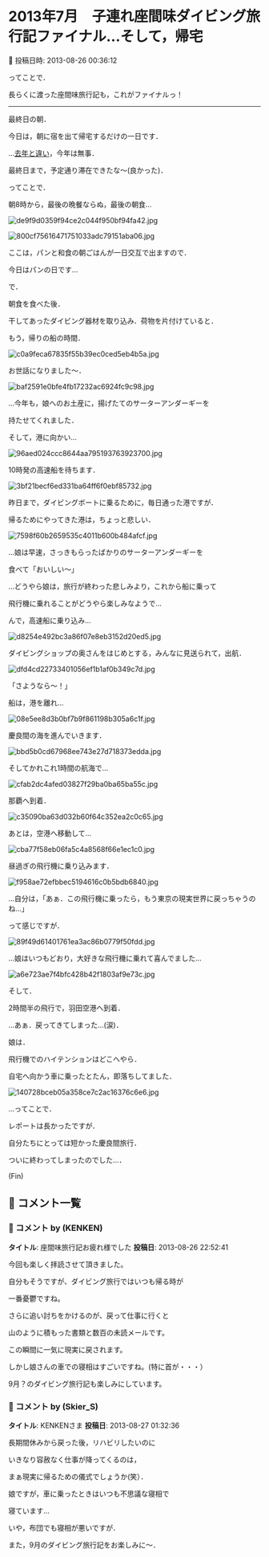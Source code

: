 # 2013年7月　子連れ座間味ダイビング旅行記ファイナル…そして，帰宅

📅 投稿日時: 2013-08-26 00:36:12

ってことで．


長らくに渡った座間味旅行記も，これがファイナルっ！


---


最終日の朝．


今日は，朝に宿を出て帰宅するだけの一日です．





…[去年と違い](edcda8f84cb51ffcca8cb97912c33cc74.md)，今年は無事．


最終日まで，予定通り滞在できたな～(良かった)．





ってことで．


朝8時から，最後の晩餐ならぬ，最後の朝食…




![de9f9d0359f94ce2c044f950bf94fa42.jpg](images/de9f9d0359f94ce2c044f950bf94fa42.jpg)









![800cf75616471751033adc79151aba06.jpg](images/800cf75616471751033adc79151aba06.jpg)




ここは，パンと和食の朝ごはんが一日交互で出ますので．


今日はパンの日です…





で．


朝食を食べた後．


干してあったダイビング器材を取り込み．荷物を片付けていると．


もう，帰りの船の時間．




![c0a9feca67835f55b39ec0ced5eb4b5a.jpg](images/c0a9feca67835f55b39ec0ced5eb4b5a.jpg)




お世話になりました～．




![baf2591e0bfe4fb17232ac6924fc9c98.jpg](images/baf2591e0bfe4fb17232ac6924fc9c98.jpg)




…今年も，娘へのお土産に，揚げたてのサーターアンダーギーを


持たせてくれました．





そして，港に向かい…




![96aed024ccc8644aa795193763923700.jpg](images/96aed024ccc8644aa795193763923700.jpg)




10時発の高速船を待ちます．




![3bf21becf6ed331ba64ff6f0ebf85732.jpg](images/3bf21becf6ed331ba64ff6f0ebf85732.jpg)




昨日まで，ダイビングボートに乗るために，毎日通った港ですが．


帰るためにやってきた港は，ちょっと悲しい．




![7598f60b2659535c4011b600b484afcf.jpg](images/7598f60b2659535c4011b600b484afcf.jpg)




…娘は早速，さっきもらったばかりのサーターアンダーギーを


食べて「おいしい～」


…どうやら娘は，旅行が終わった悲しみより，これから船に乗って


飛行機に乗れることがどうやら楽しみなようで…





んで，高速船に乗り込み…




![d8254e492bc3a86f07e8eb3152d20ed5.jpg](images/d8254e492bc3a86f07e8eb3152d20ed5.jpg)




ダイビングショップの奥さんをはじめとする，みんなに見送られて，出航．




![dfd4cd22733401056ef1b1af0b349c7d.jpg](images/dfd4cd22733401056ef1b1af0b349c7d.jpg)




「さようなら～！」





船は，港を離れ…




![08e5ee8d3b0bf7b9f861198b305a6c1f.jpg](images/08e5ee8d3b0bf7b9f861198b305a6c1f.jpg)




慶良間の海を進んでいきます．




![bbd5b0cd67968ee743e27d718373edda.jpg](images/bbd5b0cd67968ee743e27d718373edda.jpg)




そしてかれこれ1時間の航海で…




![cfab2dc4afed03827f29ba0ba65ba55c.jpg](images/cfab2dc4afed03827f29ba0ba65ba55c.jpg)




那覇へ到着．




![c35090ba63d032b60f64c352ea2c0c65.jpg](images/c35090ba63d032b60f64c352ea2c0c65.jpg)







あとは，空港へ移動して…




![cba77f58eb06fa5c4a8568f66e1ec1c0.jpg](images/cba77f58eb06fa5c4a8568f66e1ec1c0.jpg)




昼過ぎの飛行機に乗り込みます．




![f958ae72efbbec5194616c0b5bdb6840.jpg](images/f958ae72efbbec5194616c0b5bdb6840.jpg)




…自分は，「あぁ．この飛行機に乗ったら，もう東京の現実世界に戻っちゃうのね…」


って感じですが．




![89f49d61401761ea3ac86b0779f50fdd.jpg](images/89f49d61401761ea3ac86b0779f50fdd.jpg)




…娘はいつもどおり，大好きな飛行機に乗れて喜んでました…




![a6e723ae7f4bfc428b42f1803af9e73c.jpg](images/a6e723ae7f4bfc428b42f1803af9e73c.jpg)




そして．


2時間半の飛行で，羽田空港へ到着．


…あぁ．戻ってきてしまった…(涙)．





娘は．


飛行機でのハイテンションはどこへやら．


自宅へ向かう車に乗ったとたん，即落ちしてました．




![140728bceb05a358ce7c2ac16376c6e6.jpg](images/140728bceb05a358ce7c2ac16376c6e6.jpg)







…ってことで．


レポートは長かったですが．


自分たちにとっては短かった慶良間旅行．


ついに終わってしまったのでした…．


(Fin)

## 💬 コメント一覧

### 💬 コメント by (KENKEN)
**タイトル**: 座間味旅行記お疲れ様でした
**投稿日**: 2013-08-26 22:52:41

今回も楽しく拝読させて頂きました。



自分もそうですが、ダイビング旅行ではいつも帰る時が

一番憂鬱ですね。



さらに追い討ちをかけるのが、戻って仕事に行くと

山のように積もった書類と数百の未読メールです。

この瞬間に一気に現実に戻されます。



しかし娘さんの車での寝相はすごいですね。(特に首が・・・）



9月？のダイビング旅行記も楽しみにしています。

### 💬 コメント by (Skier_S)
**タイトル**: KENKENさま
**投稿日**: 2013-08-27 01:32:36

長期間休みから戻った後，リハビリしたいのに

いきなり容赦なく仕事が降ってくるのは，

まぁ現実に帰るための儀式でしょうか(笑）．



娘ですが，車に乗ったときはいつも不思議な寝相で

寝ています…

いや，布団でも寝相が悪いですが．



また，9月のダイビング旅行記をお楽しみに～．

